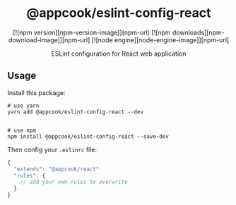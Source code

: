 <h1 align="center">@appcook/eslint-config-react</h1>

<div align="center">
[![npm version][npm-version-image]](npm-url)
[![npm downloads][npm-download-image]][npm-url]
[![node engine][node-engine-image]][npm-url]

[npm-version-image]: https://img.shields.io/npm/v/@appcook/eslint-config-react.svg?style=flat-square
[npm-download-image]: https://img.shields.io/npm/dm/@appcook/eslint-config-react.svg?style=flat-square
[node-engine-image]: https://img.shields.io/badge/node-%3E=10.12.0-blue.svg?style=flat-square
[npm-url]: https://www.npmjs.com/package/@appcook/eslint-config-react

ESLint configuration for React web application

</div>

## Usage

Install this package:

```shell
# use yarn
yarn add @appcook/eslint-config-react --dev


# use npm
npm install @appcook/eslint-config-react --save-dev
```

Then config your `.eslinrc` file:

```js
{
  "extends": "@appcook/react"
  "rules": {
    // add your own rules to overwrite
  }
}
```
